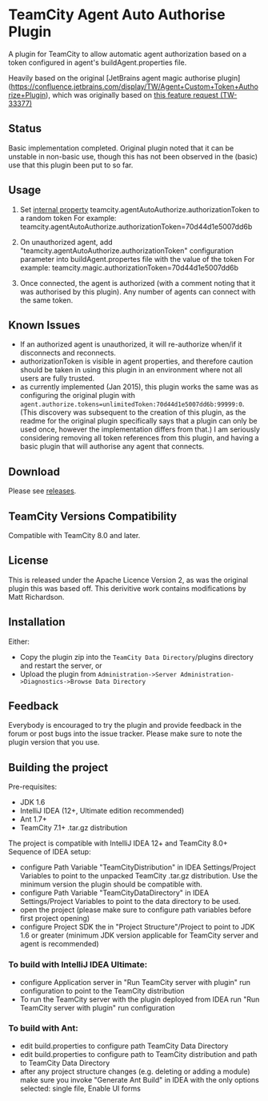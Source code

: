 # TeamCity Agent Auto Authorise Plugin

A plugin for TeamCity to allow automatic agent authorization based on a token configured in agent's buildAgent.properties file.

Heavily based on the original [JetBrains agent magic authorise plugin] (https://confluence.jetbrains.com/display/TW/Agent+Custom+Token+Authorize+Plugin), which was originally based on [this feature request (TW-33377)](http://youtrack.jetbrains.com/issue/TW-33377)

## Status
Basic implementation completed. Original plugin noted that it can be unstable in non-basic use, though this has not been observed in the (basic) use that this plugin been put to so far.

## Usage
1. Set [internal property](https://confluence.jetbrains.com/display/TCD8/Configuring+TeamCity+Server+Startup+Properties#ConfiguringTeamCityServerStartupProperties-TeamCityinternalproperties) teamcity.agentAutoAuthorize.authorizationToken to a random token
For example:
teamcity.agentAutoAuthorize.authorizationToken=70d44d1e5007dd6b

2. On unauthorized agent, add "teamcity.agentAutoAuthorize.authorizationToken" configuration parameter into buildAgent.propertes file with the value of the token
For example:
teamcity.magic.authorizationToken=70d44d1e5007dd6b

3. Once connected, the agent is authorized (with a comment noting that it was authorised by this plugin).
Any number of agents can connect with the same token.

## Known Issues
* If an authorized agent is unauthorized, it will re-authorize when/if it disconnects and reconnects.
* authorizationToken is visible in agent properties, and therefore caution should be taken in using this plugin in an environment where not all users are fully trusted.
* as currently implemented (Jan 2015), this plugin works the same was as configuring the original plugin with `agent.authorize.tokens=unlimitedToken:70d44d1e5007dd6b:99999:0`. (This discovery was subsequent to the creation of this plugin, as the readme for the original plugin specifically says that a plugin can only be used once, however the implementation differs from that.) I am seriously considering removing all token references from this plugin, and having a basic plugin that will authorise any agent that connects.

 
## Download
Please see [releases](https://github.com/matt-richardson/TeamCityAgentAutoRegisterPlugin/releases).

## TeamCity Versions Compatibility
Compatible with TeamCity 8.0 and later.

## License

This is released under the Apache Licence Version 2, as was the original plugin this was based off. This derivitive work contains modifications by Matt Richardson.

## Installation
Either:

* Copy the plugin zip into the `TeamCity Data Directory`/plugins directory and restart the server, or
* Upload the plugin from  `Administration->Server Administration->Diagnostics->Browse Data Directory`

## Feedback
Everybody is encouraged to try the plugin and provide feedback in the forum or post bugs into the issue tracker.
Please make sure to note the plugin version that you use.


## Building the project

Pre-requisites:

* JDK 1.6
* IntelliJ IDEA (12+, Ultimate edition recommended)
* Ant 1.7+
* TeamCity 7.1+ .tar.gz distribution

The project is compatible with IntelliJ IDEA 12+ and TeamCity 8.0+
Sequence of IDEA setup:

- configure Path Variable "TeamCityDistribution" in IDEA Settings/Project Variables to point to the unpacked TeamCity .tar.gz distribution. Use the minimum version the plugin should be compatible with.
- configure Path Variable "TeamCityDataDirectory" in IDEA Settings/Project Variables to point to the data directory to be used.
- open the project (please make sure to configure path variables before first project opening)
- configure Project SDK the in "Project Structure"/Project to point to JDK 1.6 or greater (minimum JDK version applicable for TeamCity server and agent is recommended)

### To build with IntelliJ IDEA Ultimate:
- configure Application server in "Run TeamCity server with plugin" run configuration to point to the TeamCity distribution
- To run the TeamCity server with the plugin deployed from IDEA run "Run TeamCity server with plugin" run configuration

### To build with Ant:
- edit build.properties to configure path TeamCity Data Directory
- edit build.properties to configure path to TeamCity distribution and path to TeamCity Data Directory
- after any project structure changes (e.g. deleting or adding a module) make sure you invoke "Generate Ant Build" in IDEA with the only options selected: single file, Enable UI forms
